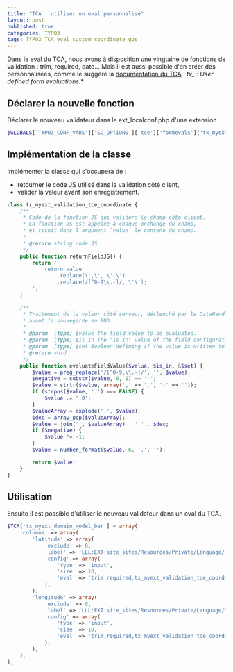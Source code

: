 ```yaml
---
title: "TCA : utiliser un eval personnalisé"
layout: post
published: true
categories: TYPO3
tags: TYPO3 TCA eval custom coordinate gps
---
```


Dans le eval du TCA, nous avons à disposition une vingtaine de fonctions de validation : trim, required, date...
Mais il est aussi possible d'en créer des personnalisées, comme le suggère la [documentation du TCA](http://docs.typo3.org/typo3cms/TCAReference/Reference/Columns/Input/Index.html) : **tx_* : User defined form evaluations.**

## Déclarer la nouvelle fonction

Déclarer le nouveau validateur dans le ext_localconf.php d'une extension.

```php
$GLOBALS['TYPO3_CONF_VARS']['SC_OPTIONS']['tce']['formevals']['tx_myext_validation_tce_coordinate'] = 'EXT:site_sites/class.tx_myext_validation_tce_coordinate.php';
```

## Implémentation de la classe

Implémenter la classe qui s'occupera de :

 - retourner le code JS utilisé dans la validation côté client,
 - valider la valeur avant son enregistrement.

```php
class tx_myext_validation_tce_coordinate {
	/**
	 * Code de la fonction JS qui validera le champ côté client.
	 * La fonction JS est appelée à chaque onchange du champ,
	 * et reçoit dans l'argument `value` le contenu du champ.
	 *
	 * @return string code JS
	 */
	public function returnFieldJS() {
		return '
			return value
				.replace(\',\', \'.\')
				.replace(/[^0-9\\.-]/, \'\');
		';
	}

	/**
	 * Traitement de la valeur côté serveur, déclenché par le DataHandler,
	 * avant la sauvegarde en BDD.
	 *
	 * @param  [type] $value The field value to be evaluated.
	 * @param  [type] $is_in The "is_in" value of the field configuration from TCA
	 * @param  [type] $set Boolean defining if the value is written to the database or not. Must be passed by reference and changed if needed. Default is TRUE.
	 * @return void
	 */
	public function evaluateFieldValue($value, $is_in, &$set) {
		$value = preg_replace('/[^0-9,\\.-]/', '', $value);
		$negative = substr($value, 0, 1) == '-';
		$value = strtr($value, array(',' => '.', '-' => ''));
		if (strpos($value, '.') === FALSE) {
			$value .= '.0';
		}
		$valueArray = explode('.', $value);
		$dec = array_pop($valueArray);
		$value = join('', $valueArray) . '.' . $dec;
		if ($negative) {
			$value *= -1;
		}
		$value = number_format($value, 6, '.', '');

		return $value;
	}
}
```

## Utilisation

Ensuite il est possible d'utiliser le nouveau validateur dans un eval du TCA.

```php
$TCA['tx_myext_domain_model_bar'] = array(
	'columns' => array(
		'latitude' => array(
			'exclude' => 0,
			'label' => 'LLL:EXT:site_sites/Resources/Private/Language/locallang_db.xlf:tx_sitesites_domain_model_site.latitude',
			'config' => array(
				'type' => 'input',
				'size' => 10,
				'eval' => 'trim,required,tx_myext_validation_tce_coordinate'
			),
		),
		'longitude' => array(
			'exclude' => 0,
			'label' => 'LLL:EXT:site_sites/Resources/Private/Language/locallang_db.xlf:tx_sitesites_domain_model_site.longitude',
			'config' => array(
				'type' => 'input',
				'size' => 10,
				'eval' => 'trim,required,tx_myext_validation_tce_coordinate'
			),
		),
	),
);
```